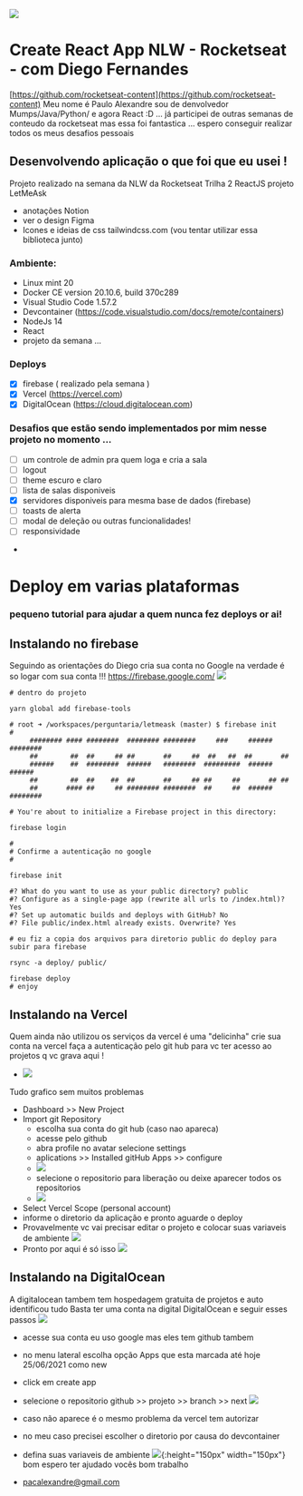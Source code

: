![](assets/digital-letmeask.png)

# Create React App NLW - Rocketseat - com Diego Fernandes 
[https://github.com/rocketseat-content](https://github.com/rocketseat-content)
Meu nome é Paulo Alexandre sou de denvolvedor Mumps/Java/Python/ e agora React :D ...
já participei de outras semanas de conteudo da rocketseat mas essa foi fantastica ...
espero conseguir realizar todos os meus desafios pessoais  

## Desenvolvendo aplicação o que foi que eu usei !
Projeto realizado na semana da NLW da Rocketseat
Trilha 2 ReactJS projeto LetMeAsk 
- anotações Notion
- ver o design Figma
- Icones e ideias de css tailwindcss.com (vou tentar utilizar essa biblioteca junto)

### Ambiente:
- Linux mint 20 
- Docker CE version 20.10.6, build 370c289
- Visual Studio Code 1.57.2
- Devcontainer (https://code.visualstudio.com/docs/remote/containers)
- NodeJs 14
- React 
- projeto da semana ...

### Deploys
- [X] firebase ( realizado pela semana ) 
- [X] Vercel (https://vercel.com)
- [X] DigitalOcean (https://cloud.digitalocean.com)

### Desafios que estão sendo implementados por mim nesse projeto no momento ...
- [ ] um controle de admin pra quem loga e cria a sala
- [ ] logout 
- [ ] theme escuro e claro
- [ ] lista de salas disponiveis 
- [X] servidores disponiveis para mesma base de dados (firebase)
- [ ] toasts de alerta
- [ ] modal de deleção ou outras funcionalidades!
- [ ] responsividade
-  

# Deploy em varias plataformas
### pequeno tutorial para ajudar a quem nunca fez deploys or ai!
## Instalando no firebase
Seguindo as orientações do Diego cria sua conta no Google 
na verdade é so logar com sua conta !!!
 https://firebase.google.com/
 ![](assets/firebase.png)
```
# dentro do projeto 

yarn global add firebase-tools

# root ➜ /workspaces/perguntaria/letmeask (master) $ firebase init
#
     ######## #### ########  ######## ########     ###     ######  ########
     ##        ##  ##     ## ##       ##     ##  ##   ##  ##       ##
     ######    ##  ########  ######   ########  #########  ######  ######
     ##        ##  ##    ##  ##       ##     ## ##     ##       ## ##
     ##       #### ##     ## ######## ########  ##     ##  ######  ########

# You're about to initialize a Firebase project in this directory:

firebase login

#
# Confirme a autenticação no google 
#

firebase init

#? What do you want to use as your public directory? public
#? Configure as a single-page app (rewrite all urls to /index.html)? Yes
#? Set up automatic builds and deploys with GitHub? No
#? File public/index.html already exists. Overwrite? Yes

# eu fiz a copia dos arquivos para diretorio public do deploy para subir para firebase

rsync -a deploy/ public/

firebase deploy
# enjoy 
```
## Instalando na Vercel 
Quem ainda não utilizou os serviços da vercel é uma "delicinha" 
crie sua conta na vercel faça a autenticação pelo git hub para vc ter acesso 
ao projetos q vc grava aqui !
- ![](assets/vercel.png)

Tudo grafico sem muitos problemas 
- Dashboard >> New Project
- Import git Repository
     - escolha sua conta do git hub (caso nao apareca)
     - acesse pelo github 
     - abra profile no avatar selecione settings
     - aplications >> Installed gitHub Apps >> configure
     - ![](assets/github-access.png)
     - selecione o repositorio para liberação ou deixe aparecer todos os repositorios 
     - ![](assets/github-repo.png)
- Select Vercel Scope (personal account)
- informe o diretorio da aplicação e pronto aguarde o deploy
- Provavelmente vc vai precisar editar o projeto e colocar suas variaveis de ambiente 
![](assets/vercel-enviro.png)
- Pronto por aqui é só isso 
![](assets/vercel-deploy.png)


## Instalando na DigitalOcean
A digitalocean tambem tem hospedagem gratuita de projetos e auto identificou tudo
Basta ter uma conta na digital DigitalOcean e seguir esses passos
![](assets/digitalocean.png)
- acesse sua conta eu uso google mas eles tem github tambem 
- no menu lateral escolha opção Apps que esta marcada até hoje 25/06/2021 como new
- click em create app
- selecione o repositorio github >> projeto >> branch >> next 
![](assets/digital-projeto.png)
- caso não aparece é o mesmo problema da vercel tem autorizar
- no meu caso precisei escolher o diretorio por causa do devcontainer
- defina suas variaveis de ambiente 
![](assets/digital-deploy.png){:height="150px" width="150px"}
bom espero ter ajudado vocês bom trabalho

- pacalexandre@gmail.com



